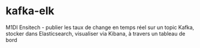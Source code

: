# kafka-elk
M1DI Ensitech - publier les taux de change en temps réel sur un topic Kafka, stocker dans Elasticsearch, visualiser via Kibana, à travers un tableau de bord

